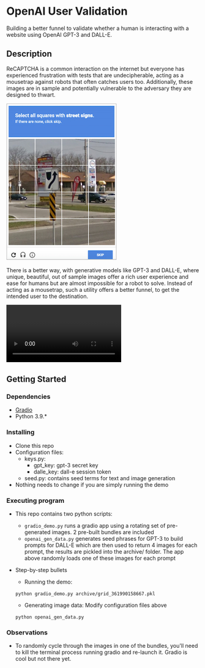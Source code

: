 
# OpenAI User Validation

Building a better funnel to validate whether a human is interacting with a website using OpenAI GPT-3 and DALL-E.

## Description

ReCAPTCHA is a common interaction on the internet but everyone has experienced frustration with tests that are undecipherable, acting as a mousetrap against robots that often catches users too. Additionally, these images are in sample and potentially vulnerable to the adversary they are designed to thwart.

![ReCAPTCHA](multimedia/ReCAPTCHA-example.jpeg)

There is a better way, with generative models like GPT-3 and DALL-E, where unique, beautiful, out of sample images offer a rich user experience and ease for humans but are almost impossible for a robot to solve. Instead of acting as a mousetrap, such a utility offers a better funnel, to get the intended user to the destination.


![BETTER](multimedia/gradio_demo.mov)

## Getting Started

### Dependencies

* [Gradio](https://www.gradio.app/getting_started/)
* Python 3.9.*

### Installing

* Clone this repo
* Configuration files:
    * keys.py:
        * gpt_key: gpt-3 secret key 
        * dalle_key: dall-e session token 
    * seed.py: contains seed terms for text and image generation
* Nothing needs to change if you are simply running the demo

### Executing program

* This repo contains two python scripts:    
    * `gradio_demo.py` runs a gradio app using a rotating set of pre-generated images. 2 pre-built bundles are included
    * `openai_gen_data.py` generates seed phrases for GPT-3 to build prompts for DALL-E which are then used to return 4 images for each prompt, the results are pickled into the archive/ folder. The app above randomly loads one of these images for each prompt 

* Step-by-step bullets
    * Running the demo:
    ```
    python gradio_demo.py archive/grid_361990158667.pkl
    ```
    * Generating image data:
    Modify configuration files above
    ```
    python openai_gen_data.py
    ```

### Observations

* To randomly cycle through the images in one of the bundles, you'll need to kill the terminal process running gradio and re-launch it. Gradio is cool but not there yet.
